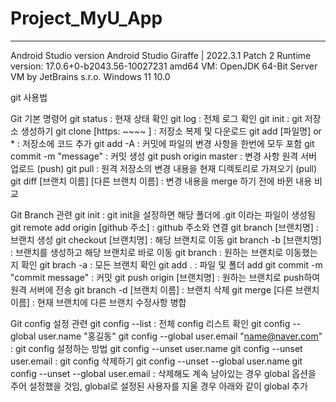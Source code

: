 # Project_MyU_App
---
Android Studio version
Android Studio Giraffe | 2022.3.1 Patch 2
Runtime version: 17.0.6+0-b2043.56-10027231 amd64
VM: OpenJDK 64-Bit Server VM by JetBrains s.r.o.
Windows 11 10.0





git 사용법

Git 기본 명령어
git status : 현재 상태 확인
git log : 전체 로그 확인 
git init : git 저장소 생성하기 
git clone [https: ~~~~ ] : 저장소 복제 및 다운로드 
git add [파일명] or * : 저장소에 코드 추가
git add -A : 커밋에 파일의 변경 사항을 한번에 모두 포함 
git commit -m "message" : 커밋 생성
git push origin master : 변경 사항 원격 서버 업로드 (push)
git pull : 원격 저장소의 변경 내용을 현재 디렉토리로 가져오기 (pull)
git diff [브랜치 이름] [다른 브랜치 이름] : 변경 내용을 merge 하기 전에 바뀐 내용 비교

Git Branch 관련
git init : git init을 설정하면 해당 폴더에 .git 이라는 파일이 생성됨
git remote add origin [github 주소] : github 주소와 연결 
git branch [브랜치명] : 브랜치 생성
git checkout [브랜치명] : 해당 브랜치로 이동
git branch -b [브랜치명] : 브랜치를 생성하고 해당 브랜치로 바로 이동
git branch : 원하는 브랜치로 이동했는지 확인 
git brach -a : 모든 브랜치 확인 
git add . : 파일 및 폴더 add
git commit -m "commit message" : 커밋 
git push origin [브랜치명] : 원하는 브랜치로 push하여 원격 서버에 전송 
git branch -d [브랜치 이름] : 브랜치 삭제 
git merge [다른 브랜치 이름] : 현재 브랜치에 다른 브랜치 수정사항 병합

Git config 설정 관련
git config --list : 전체 config 리스트 확인 
git config --global user.name "홍길동"
git config --global user.email "name@naver.com" : git config 설정하는 방법
git config --unset user.name
git config --unset user.email : git config 삭제하기 
git config --unset --global user.name
git config --unset --global user.email : 삭제해도 계속 남아있는 경우 global 옵션을 주어 설정했을 것임, global로 설정된 사용자를 지울 경우 아래와 같이 global 추가

